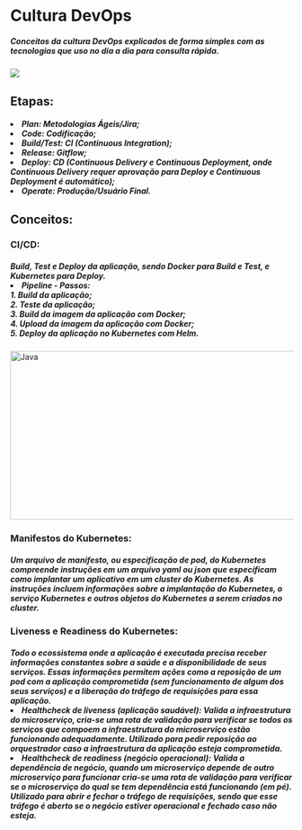 # <h1> Cultura DevOps </h1>

<h5>Conceitos da cultura DevOps explicados de forma simples com as tecnologias que uso no dia a dia para consulta rápida.</h5>

<img src="https://miro.medium.com/max/1400/1*O76HIkmAb_ackQ94hUHMPw.png"> </img>

<h2>Etapas:</h2>
<h5>
<li>Plan:  Metodologias Ágeis/Jira;
<br><li>Code: Codificação;
<br><li>Build/Test: CI (Continuous Integration);
<br><li>Release: Gitflow;
<br><li>Deploy: CD (Continuous Delivery e Continuous Deployment, onde Continuous Delivery requer aprovação para Deploy e Continuous Deployment é automático);
<br><li>Operate: Produção/Usuário Final.
</h5>


<h2>Conceitos:</h2>
<h3>CI/CD:</h3> 
<h5> Build, Test e Deploy da aplicação, sendo Docker para Build e Test, e Kubernetes para Deploy.
<br><li>Pipeline - Passos:
<br>1. Build da aplicação;
<br>2. Teste da aplicação;
<br>3. Build da imagem da aplicação com Docker;
<br>4. Upload da imagem da aplicação com Docker;
<br>5. Deploy da aplicação no Kubernetes com Helm.
</h5>
<img align="center" alt="Java" height="300" width="700" src="https://media.licdn.com/dms/image/C5112AQGN4vNFRhAZIA/article-cover_image-shrink_600_2000/0/1561044324742?e=2147483647&v=beta&t=6ZXnwkmoNcroRad2lHMtWNyt43vQnV2aL42xcfJpFZI"> </img> <br>


<h3>Manifestos do Kubernetes:</h3>
<h5>
Um arquivo de manifesto, ou especificação de pod, do Kubernetes compreende instruções em um arquivo yaml ou json que especificam como implantar um aplicativo em um cluster do Kubernetes. As instruções incluem informações sobre a implantação do Kubernetes, o serviço Kubernetes e outros objetos do Kubernetes a serem criados no cluster.
</h5>

<h3>Liveness e Readiness do Kubernetes:</h3>
<h5>
Todo o ecossistema onde a aplicação é executada precisa receber informações constantes sobre a saúde e a disponibilidade de seus serviços. Essas informações permitem ações como a reposição de um pod com a aplicação comprometida (sem funcionamento de algum dos seus serviços) e a liberação do tráfego de requisições para essa aplicação. <br>
<li>Healthcheck de liveness (aplicação saudável): Valida a infraestrutura do microserviço, cria-se uma rota de validação para verificar se todos os serviços que compoem a infraestrutura do microserviço estão funcionando adequadamente. Utilizado para pedir reposição ao orquestrador caso a infraestrutura da aplicação esteja comprometida.<br>
<li>Healthcheck de readiness (negócio operacional): Valida a dependência de negócio, quando um microserviço depende de outro microserviço para funcionar cria-se uma rota de validação para verificar se o microserviço do qual se tem dependência está funcionando (em pé). Utilizado para abrir e fechar o tráfego de requisições, sendo que esse tráfego é aberto se o negócio estiver operacional e fechado caso não esteja.
</h5>
